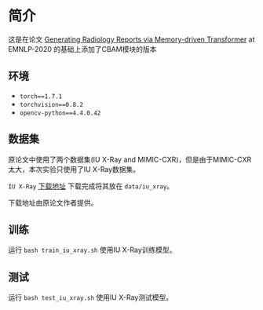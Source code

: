 # 简介

这是在论文 [Generating Radiology Reports via Memory-driven Transformer](https://arxiv.org/pdf/2010.16056.pdf) at EMNLP-2020 的基础上添加了CBAM模块的版本


## 环境

- `torch==1.7.1`
- `torchvision==0.8.2`
- `opencv-python==4.4.0.42`


## 数据集
原论文中使用了两个数据集(IU X-Ray and MIMIC-CXR)，但是由于MIMIC-CXR太大，本次实验只使用了IU X-Ray数据集。

`IU X-Ray` [下载地址](https://drive.google.com/file/d/1c0BXEuDy8Cmm2jfN0YYGkQxFZd2ZIoLg/view?usp=sharing) 下载完成将其放在 `data/iu_xray`。

下载地址由原论文作者提供。


## 训练

运行 `bash train_iu_xray.sh` 使用IU X-Ray训练模型。


## 测试

运行 `bash test_iu_xray.sh` 使用IU X-Ray测试模型。